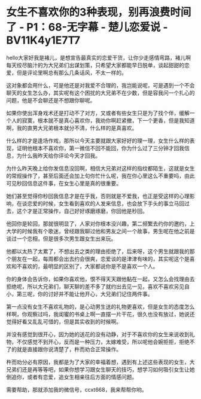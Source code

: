 # 女生不喜欢你的3种表现，别再浪费时间了 - P1：68-无字幕 - 楚儿恋爱说 - BV11K4y1E7T7

hello大家好我是褚儿，是想宣告最真实的恋爱干货，让你少走感情弯路，褚儿啊每天绞尽脑汁的为大兄弟们出谋划策，只希望大家都能早日脱单，谈起甜甜的恋爱，但是评论里啊总有那么几条话风，不太一样的。

这对象都会用什么，可是他还是对我爱不合理的，我岂能说呢，可是遇到一个不会聊天的女生怎么办，其实呢有这个困扰的大兄弟不在少数，但是容我问一个扎心的问题，他是不会聊还是不想跟你聊呢。

如果你使出浑身戏术还是打动不了对方，又或者有些女生只是为了找个伴，缓解一个人的寂寞，根本就不是真心喜欢你，我劝你啊赶紧撤，下一个更香，但是我知道啊，我的直男大兄弟根本就分不清，什么样的是真喜欢。

什么样的才是逢场作戏，那所以今天主要就跟大家好好的理一理，女生什么样的表现，证明他根本不喜欢你，第一微信不回不能回，你为什么过了三分钟才回我信息，为什么我昨天给你评论今天才回我。

为什么昨天晚上给你发信息没回啊，相信大兄弟对这样的指纹都陌生，这就是女生的常规操作了，甚至后面还会加上句你忙什么呢，我在你心里这么不重要吗，由此可见秒回信息这件事，在女生心里是真的很重要。

她们甚至觉得你秒回我信息才是在乎我，否则就是不爱我，也正是受这样的心理影响，在谈恋爱的时候，女生看到喜欢的人发来信息，也会放下手头的事立马回过去，这个才是正常操作，自己好好琢磨琢磨，你回他是秒回。

他回你是轮回，那就很明显了，人家对你根本没兴趣，第二频繁去约你的邀约，上大学的时候我有个歌迷，曾经跟我聊过他和男友之间一个故事，男生呢在他之前是谈过一个恋相，但是很多次男生跟女生出来玩。

他都以太热了太累了，不想出去之类的理由拒绝了，后来呀，这个男生就跟我的那个朋友在一起，每周都会出去约会很爽，恋爱谈的是津津有味的，其实呢这个是喜欢和不喜欢的，最明显的区别了，大家都说你是不是喜欢一个人。

你的身体会告诉你，如果你喜欢他，恨不得天天跟他黏在一起，又怎么会找理由去拒绝呢，所以大兄弟们，聊天聊的差不多了就约出去见一见，喜欢不喜欢另见自小，第三呢，你的讨好并不能让他开心，大兄弟们记住两件事。

第一点没有女生不喜欢礼物的，是心动男生送的礼物更喜欢，但是女生的态度怎么样啊，你观察过吗，我闺蜜的书桌上啊一直摆一片干花，很久也没有放过，她说还觉得好看又乱乱可惜的，但是其实收到的时候啊。

并没有感觉到很开心，因为她的送花的没有动静，对于不喜欢你的女生来说收到礼物，不仅感觉不到开心，反而是一种压力，太嫁难受，所以呢他会婉拒拒，拒绝不了的就是直接跟你说清楚了，杵而劝合正常操作。

杵而劝分必有原因，我都是为了大家的幸福着想，遇到有上述这些表现的女生，大兄弟们还是再等等吧，如果你想学习跟女生聊天的技巧，想学习如何吸引女生让她倒追你，或者有恋爱，追女生相亲往后方面的情感问题。

需要帮助，那就添加我的微信号，ccxt668，我来帮帮你哟。